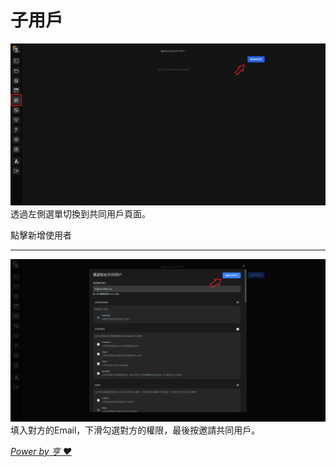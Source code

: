 # 子用戶

![img](/img/4.png)
透過左側選單切換到共同用戶頁面。

點擊新增使用者

---
![img](/img/4-1.png)
填入對方的Email，下滑勾選對方的權限，最後按邀請共同用戶。

*[Power by 亨 ❤](https://github.com/HansHans135)*